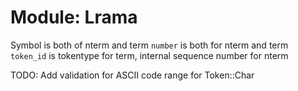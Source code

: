 # Module: Lrama
    

Symbol is both of nterm and term `number` is both for nterm and term
`token_id` is tokentype for term, internal sequence number for nterm

TODO: Add validation for ASCII code range for Token::Char



